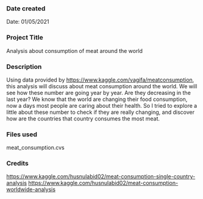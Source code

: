 ### Date created
Date: 01/05/2021

### Project Title
Analysis about consumption of meat around the world

### Description
Using data provided by https://www.kaggle.com/vagifa/meatconsumption, this analysis will discuss about meat consumption around the world. We will see how these number are going year by year. Are they decreasing in the last year? We know that the world are changing their food consumption, now a days most people are caring about their health. So I tried to explore a little about these number to check if they are really changing, and discover how are the countries that country consumes the most meat.

### Files used
meat_consumption.cvs


### Credits
https://www.kaggle.com/husnulabid02/meat-consumption-single-country-analysis
https://www.kaggle.com/husnulabid02/meat-consumption-worldwide-analysis
